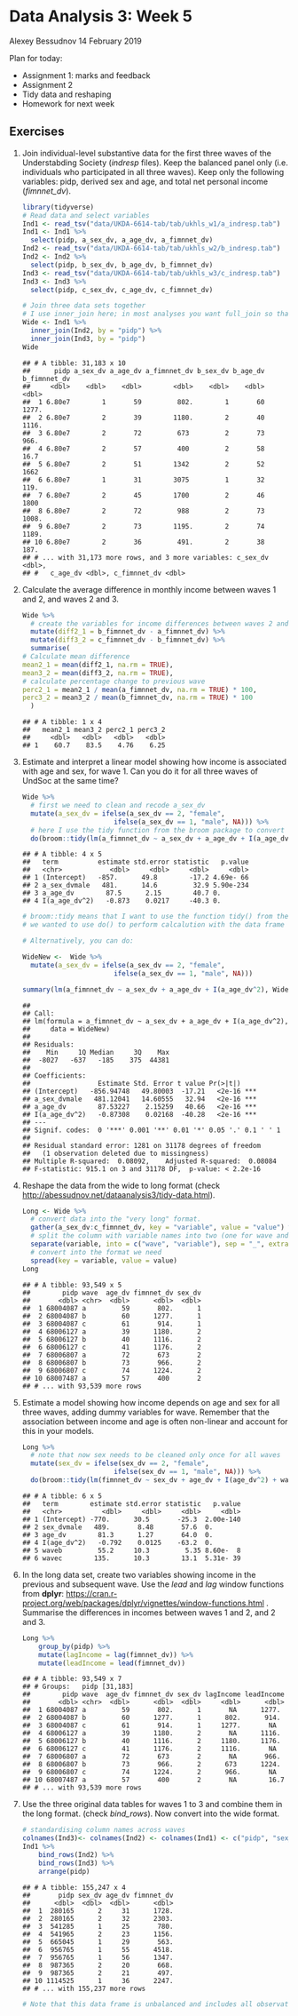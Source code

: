 Data Analysis 3: Week 5
================
Alexey Bessudnov
14 February 2019

Plan for today:

-   Assignment 1: marks and feedback
-   Assignment 2
-   Tidy data and reshaping
-   Homework for next week

Exercises
---------

1.  Join individual-level substantive data for the first three waves of the Understabding Society (*indresp* files). Keep the balanced panel only (i.e. individuals who participated in all three waves). Keep only the following variables: pidp, derived sex and age, and total net personal income (*fimnnet\_dv*).

    ``` r
    library(tidyverse)
    # Read data and select variables
    Ind1 <- read_tsv("data/UKDA-6614-tab/tab/ukhls_w1/a_indresp.tab")
    Ind1 <- Ind1 %>%
      select(pidp, a_sex_dv, a_age_dv, a_fimnnet_dv)
    Ind2 <- read_tsv("data/UKDA-6614-tab/tab/ukhls_w2/b_indresp.tab")
    Ind2 <- Ind2 %>%
      select(pidp, b_sex_dv, b_age_dv, b_fimnnet_dv)
    Ind3 <- read_tsv("data/UKDA-6614-tab/tab/ukhls_w3/c_indresp.tab")
    Ind3 <- Ind3 %>%
      select(pidp, c_sex_dv, c_age_dv, c_fimnnet_dv)

    # Join three data sets together
    # I use inner_join here; in most analyses you want full_join so that you don't lose observations.
    Wide <- Ind1 %>%
      inner_join(Ind2, by = "pidp") %>%
      inner_join(Ind3, by = "pidp")
    Wide
    ```

        ## # A tibble: 31,183 x 10
        ##      pidp a_sex_dv a_age_dv a_fimnnet_dv b_sex_dv b_age_dv b_fimnnet_dv
        ##     <dbl>    <dbl>    <dbl>        <dbl>    <dbl>    <dbl>        <dbl>
        ##  1 6.80e7        1       59         802.        1       60       1277. 
        ##  2 6.80e7        2       39        1180.        2       40       1116. 
        ##  3 6.80e7        2       72         673         2       73        966. 
        ##  4 6.80e7        2       57         400         2       58         16.7
        ##  5 6.80e7        2       51        1342         2       52       1662  
        ##  6 6.80e7        1       31        3075         1       32        119. 
        ##  7 6.80e7        2       45        1700         2       46       1800  
        ##  8 6.80e7        2       72         988         2       73       1008. 
        ##  9 6.80e7        2       73        1195.        2       74       1189. 
        ## 10 6.80e7        2       36         491.        2       38        187. 
        ## # ... with 31,173 more rows, and 3 more variables: c_sex_dv <dbl>,
        ## #   c_age_dv <dbl>, c_fimnnet_dv <dbl>

2.  Calculate the average difference in monthly income between waves 1 and 2, and waves 2 and 3.

    ``` r
    Wide %>%
      # create the variables for income differences between waves 2 and 1, and 3 and 2.
      mutate(diff2_1 = b_fimnnet_dv - a_fimnnet_dv) %>%
      mutate(diff3_2 = c_fimnnet_dv - b_fimnnet_dv) %>%
      summarise(
    # Calculate mean difference
    mean2_1 = mean(diff2_1, na.rm = TRUE),
    mean3_2 = mean(diff3_2, na.rm = TRUE),
    # calculate percentage change to previous wave
    perc2_1 = mean2_1 / mean(a_fimnnet_dv, na.rm = TRUE) * 100,
    perc3_2 = mean3_2 / mean(b_fimnnet_dv, na.rm = TRUE) * 100
      )
    ```

        ## # A tibble: 1 x 4
        ##   mean2_1 mean3_2 perc2_1 perc3_2
        ##     <dbl>   <dbl>   <dbl>   <dbl>
        ## 1    60.7    83.5    4.76    6.25

3.  Estimate and interpret a linear model showing how income is associated with age and sex, for wave 1. Can you do it for all three waves of UndSoc at the same time?

    ``` r
    Wide %>%
      # first we need to clean and recode a_sex_dv
      mutate(a_sex_dv = ifelse(a_sex_dv == 2, "female",
                           ifelse(a_sex_dv == 1, "male", NA))) %>%
      # here I use the tidy function from the broom package to convert the model object to the data frame
      do(broom::tidy(lm(a_fimnnet_dv ~ a_sex_dv + a_age_dv + I(a_age_dv^2), .)))
    ```

        ## # A tibble: 4 x 5
        ##   term          estimate std.error statistic   p.value
        ##   <chr>            <dbl>     <dbl>     <dbl>     <dbl>
        ## 1 (Intercept)   -857.      49.8        -17.2 4.69e- 66
        ## 2 a_sex_dvmale   481.      14.6         32.9 5.90e-234
        ## 3 a_age_dv        87.5      2.15        40.7 0.       
        ## 4 I(a_age_dv^2)   -0.873    0.0217     -40.3 0.

    ``` r
    # broom::tidy means that I want to use the function tidy() from the package broom without explicitly attaching it 
    # we wanted to use do() to perform calcalution with the data frame that would return more than one value (for example, fir a linear model). see https://dplyr.tidyverse.org/reference/do.html

    # Alternatively, you can do:

    WideNew <-  Wide %>%
      mutate(a_sex_dv = ifelse(a_sex_dv == 2, "female",
                           ifelse(a_sex_dv == 1, "male", NA)))

    summary(lm(a_fimnnet_dv ~ a_sex_dv + a_age_dv + I(a_age_dv^2), WideNew))
    ```

        ## 
        ## Call:
        ## lm(formula = a_fimnnet_dv ~ a_sex_dv + a_age_dv + I(a_age_dv^2), 
        ##     data = WideNew)
        ## 
        ## Residuals:
        ##    Min     1Q Median     3Q    Max 
        ##  -8027   -637   -185    375  44381 
        ## 
        ## Coefficients:
        ##                 Estimate Std. Error t value Pr(>|t|)    
        ## (Intercept)   -856.94748   49.80003  -17.21   <2e-16 ***
        ## a_sex_dvmale   481.12041   14.60555   32.94   <2e-16 ***
        ## a_age_dv        87.53227    2.15259   40.66   <2e-16 ***
        ## I(a_age_dv^2)   -0.87308    0.02168  -40.28   <2e-16 ***
        ## ---
        ## Signif. codes:  0 '***' 0.001 '**' 0.01 '*' 0.05 '.' 0.1 ' ' 1
        ## 
        ## Residual standard error: 1281 on 31178 degrees of freedom
        ##   (1 observation deleted due to missingness)
        ## Multiple R-squared:  0.08092,    Adjusted R-squared:  0.08084 
        ## F-statistic: 915.1 on 3 and 31178 DF,  p-value: < 2.2e-16

4.  Reshape the data from the wide to long format (check <http://abessudnov.net/dataanalysis3/tidy-data.html>).

    ``` r
    Long <- Wide %>%
      # convert data into the "very long" format.
      gather(a_sex_dv:c_fimnnet_dv, key = "variable", value = "value") %>%
      # split the column with variable names into two (one for wave and one for fgeneric variable name)
      separate(variable, into = c("wave", "variable"), sep = "_", extra = "merge") %>%
      # convert into the format we need
      spread(key = variable, value = value)
    Long
    ```

        ## # A tibble: 93,549 x 5
        ##        pidp wave  age_dv fimnnet_dv sex_dv
        ##       <dbl> <chr>  <dbl>      <dbl>  <dbl>
        ##  1 68004087 a         59       802.      1
        ##  2 68004087 b         60      1277.      1
        ##  3 68004087 c         61       914.      1
        ##  4 68006127 a         39      1180.      2
        ##  5 68006127 b         40      1116.      2
        ##  6 68006127 c         41      1176.      2
        ##  7 68006807 a         72       673       2
        ##  8 68006807 b         73       966.      2
        ##  9 68006807 c         74      1224.      2
        ## 10 68007487 a         57       400       2
        ## # ... with 93,539 more rows

5.  Estimate a model showing how income depends on age and sex for all three waves, adding dummy variables for wave. Remember that the association between income and age is often non-linear and account for this in your models.

    ``` r
    Long %>%
      # note that now sex needs to be cleaned only once for all waves
      mutate(sex_dv = ifelse(sex_dv == 2, "female",
                           ifelse(sex_dv == 1, "male", NA))) %>%
      do(broom::tidy(lm(fimnnet_dv ~ sex_dv + age_dv + I(age_dv^2) + wave, .)))
    ```

        ## # A tibble: 6 x 5
        ##   term        estimate std.error statistic   p.value
        ##   <chr>          <dbl>     <dbl>     <dbl>     <dbl>
        ## 1 (Intercept) -770.      30.5       -25.3  2.00e-140
        ## 2 sex_dvmale   489.       8.48       57.6  0.       
        ## 3 age_dv        81.3      1.27       64.0  0.       
        ## 4 I(age_dv^2)   -0.792    0.0125    -63.2  0.       
        ## 5 waveb         55.2     10.3         5.35 8.60e-  8
        ## 6 wavec        135.      10.3        13.1  5.31e- 39

6.  In the long data set, create two variables showing income in the previous and subsequent wave. Use the *lead* and *lag* window functions from **dplyr**: <https://cran.r-project.org/web/packages/dplyr/vignettes/window-functions.html> . Summarise the differences in incomes between waves 1 and 2, and 2 and 3.

    ``` r
    Long %>%
        group_by(pidp) %>%
        mutate(lagIncome = lag(fimnnet_dv)) %>%
        mutate(leadIncome = lead(fimnnet_dv))
    ```

        ## # A tibble: 93,549 x 7
        ## # Groups:   pidp [31,183]
        ##        pidp wave  age_dv fimnnet_dv sex_dv lagIncome leadIncome
        ##       <dbl> <chr>  <dbl>      <dbl>  <dbl>     <dbl>      <dbl>
        ##  1 68004087 a         59       802.      1       NA      1277. 
        ##  2 68004087 b         60      1277.      1      802.      914. 
        ##  3 68004087 c         61       914.      1     1277.       NA  
        ##  4 68006127 a         39      1180.      2       NA      1116. 
        ##  5 68006127 b         40      1116.      2     1180.     1176. 
        ##  6 68006127 c         41      1176.      2     1116.       NA  
        ##  7 68006807 a         72       673       2       NA       966. 
        ##  8 68006807 b         73       966.      2      673      1224. 
        ##  9 68006807 c         74      1224.      2      966.       NA  
        ## 10 68007487 a         57       400       2       NA        16.7
        ## # ... with 93,539 more rows

7.  Use the three original data tables for waves 1 to 3 and combine them in the long format. (check *bind\_rows*). Now convert into the wide format.

    ``` r
    # standardising column names across waves
    colnames(Ind3)<- colnames(Ind2) <- colnames(Ind1) <- c("pidp", "sex_dv", "age_dv", "fimnnet_dv")
    Ind1 %>%
        bind_rows(Ind2) %>%
        bind_rows(Ind3) %>%
        arrange(pidp)
    ```

        ## # A tibble: 155,247 x 4
        ##       pidp sex_dv age_dv fimnnet_dv
        ##      <dbl>  <dbl>  <dbl>      <dbl>
        ##  1  280165      2     31      1728.
        ##  2  280165      2     32      2303.
        ##  3  541285      1     25       780.
        ##  4  541965      2     23      1156.
        ##  5  665045      1     29       563.
        ##  6  956765      1     55      4518.
        ##  7  956765      1     56      1347.
        ##  8  987365      2     20       668.
        ##  9  987365      2     21       497.
        ## 10 1114525      1     36      2247.
        ## # ... with 155,237 more rows

    ``` r
    # Note that this data frame is unbalanced and includes all observations (i.e. people who took part in at least one of the three waves.)
    ```
